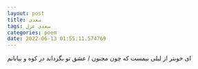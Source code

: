 ```yaml
---
layout: post
title: سعدی
tags: سعدی غزل
categories: poem
date: 2022-06-13 01:55:11.574769
---
```


ای خوبتر از لیلی بیمست که چون مجنون / عشق تو بگرداند در کوه و بیابانم